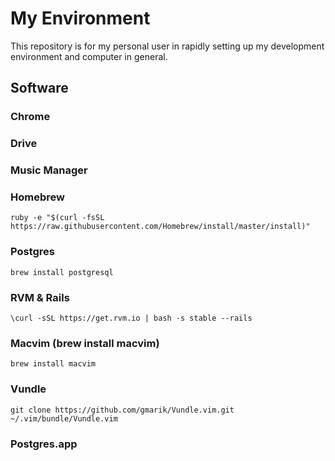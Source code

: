 # My Environment #

This repository is for my personal user in rapidly setting up my development environment and computer in general.

## Software ##

### Chrome
[](https://support.google.com/chrome/answer/95346?hl=en)
### Drive
[](https://www.google.com/drive/download/)
### Music Manager
[](https://support.google.com/googleplay/answer/1229970?hl=en)
### Homebrew ###
    ruby -e "$(curl -fsSL https://raw.githubusercontent.com/Homebrew/install/master/install)"
### Postgres
    brew install postgresql
### RVM & Rails
    \curl -sSL https://get.rvm.io | bash -s stable --rails
### Macvim (brew install macvim)
    brew install macvim
### Vundle
    git clone https://github.com/gmarik/Vundle.vim.git ~/.vim/bundle/Vundle.vim
### Postgres.app
[](http://postgresapp.com/)